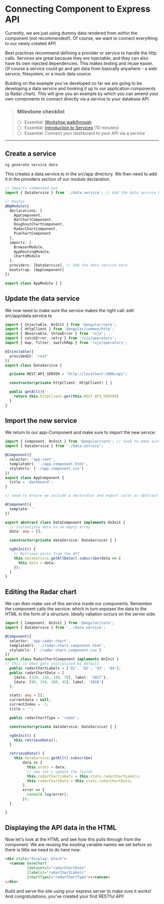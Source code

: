 # Connecting Component to Express API

Currently, we are just using dummy data rendered from within the component (not recommended!). Of
course, we want to connect everything to our newly created API!

Best practices recommend defining a provider or service to handle the http calls. Services are great
because they are injectable, and they can also have its own injected dependencies. This makes testing
and reuse easier. Of course a service could go and get data from basically anywhere - a web service,
filesystem, or a mock data source.

Building on the example you've developed so far we are going to be developing a data service and
hooking it up to our application components (a Radar chart). This will give you an example by which
you can amend your own components to connect directly via a service to your database API.

> ### Milestone checklist
> - [ ] Essential: [Workshop walkthrough](videos/4.ogg)
> - [ ] Essential: [Introduction to Services](https://angular.io/tutorial/toh-pt4) (10 minutes)
> - [ ] Essential: Connect your dashboard to your API via a service
***

## Create a service

```shell
ng generate service data
```

This creates a data.service.ts in the src/app directory. We then need to add it in the providers
section of our module declaration.

```ts
// Imports commented out 
import { DataService } from './data.service'; // Add the data service here

// Routes
@NgModule({
  declarations: [
    AppComponent,
    BarChartComponent,
    DoughnutChartComponent,
    RadarChartComponent,
    PieChartComponent
  ],
  imports: [
    BrowserModule,
    AppRoutingModule,
    ChartsModule
  ],
  providers: [DataService], // Add the data service here
  bootstrap: [AppComponent]
})

export class AppModule { }
```

## Update the data service

We now need to make sure the service makes the right call: edit src/app/data.service.ts

```ts
import { Injectable, OnInit } from '@angular/core';
import { HttpClient } from '@angular/common/http';
import { Observable, throwError } from 'rxjs';
import { catchError, retry } from 'rxjs/operators';
import { map, filter, switchMap } from 'rxjs/operators';

@Injectable({
  providedIn: 'root'
})
export class DataService {

  private REST_API_SERVER = "http://localhost:3000/api";

  constructor(private httpClient: HttpClient) { }

  public getAll(){
    return this.httpClient.get(this.REST_API_SERVER)
  }
}
```

## Import the new service

We return to our app-Component and make sure to import the new servce:

```ts
import { Component, OnInit } from '@angular/core'; // need to make sure we import oninit
import { DataService } from './data.service';

@Component({
  selector: 'app-root',
  templateUrl: './app.component.html',
  styleUrls: ['./app.component.css']
})
export class AppComponent {
  title = 'dashboard';
}

// need to ensure we include a dectorator and export calss as abstract

@Component({
  template: ''
})

export abstract class DataComponent implements OnInit {
  // instantiate data to an empty array
  data: any = [];

  constructor(private dataService: DataService) { }

  ngOnInit() {
    // Retrieve posts from the API
    this.dataService.getAllData().subscribe(data => {
      this.data = data;
    });
  }
}
```

## Editing the Radar chart

We can then make use of this service inside our components. Remember the component calls the
service: which in turn exposes the data to the HTML in the form of a structure. Ideally valiation
occurs on the server side.

```ts
import { Component, OnInit } from '@angular/core';
import { DataService } from '../data.service';

@Component({
  selector: 'app-radar-chart',
  templateUrl: './radar-chart.component.html',
  styleUrls: ['./radar-chart.component.css']
})
export class RadarChartComponent implements OnInit {  
// This is what gets initialised by default
  public radarChartLabels = ['Q1', 'Q2', 'Q3', 'Q4'];
  public radarChartData = [
    {data: [120, 130, 180, 70], label: '2017'},
    {data: [90, 150, 200, 45], label: '2018'}
  ];

  stats: any = [];
  currentdata = null;
  currentIndex = -1;
  title = '';

  public radarChartType = 'radar';

  constructor(private dataService: DataService) { }

  ngOnInit() {
    this.retrieveData();
  }

  retrieveData() {
    this.dataService.getAll().subscribe(
        data => {
          this.stats = data;
          // now let's update the fields
          this.radarChartLabels = this.stats.radarChartLabels;
          this.radarChartData = this.stats.radarChartData;
        },
        error => {
          console.log(error);
        });
  }

}

```

## Displaying the API data in the HTML

Now let's look at the HTML and see how this pulls through from the component. We are reusing the
existing variable names we set before so there is little we need to do here now:

```html
<div style="display: block">
  <canvas baseChart
          [datasets]="radarChartData"
          [labels]="radarChartLabels"
          [chartType]="radarChartType"></canvas>
</div>
```

Build and serve the site using your express server to make sure it works! And congratulations,
you've created your first RESTful API!

